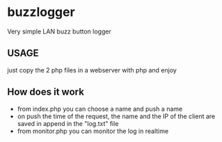 # buzzlogger
Very simple LAN buzz button logger

## USAGE
just copy the 2 php files in a webserver with php and enjoy

## How does it work
 - from index.php you can choose a name and push a name
 - on push the time of the request, the name and the IP of the client are saved in append in the "log.txt" file
 - from monitor.php you can monitor the log in realtime
